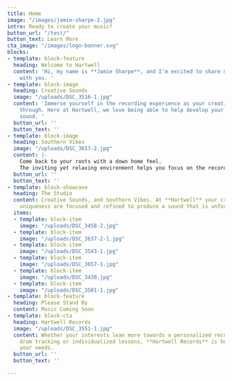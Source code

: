 ```yaml
---
title: Home
image: "/images/jamie-sharpe-2.jpg"
intro: Ready to create your music?
button_url: "/test/"
button_text: Learn More
cta_image: "/images/logo-banner.svg"
blocks:
- template: block-feature
  heading: Welcome to Hartwell
  content: 'Hi, my name is **Jamie Sharpe**, and I’m excited to share my love of music
    with you. '
- template: block-image
  heading: Creative Sounds
  image: "/uploads/DSC_3516-1.jpg"
  content: 'Immerse yourself in the recording experience as your creativity shines
    through. Here at Hartwell, we love being able to help develop your own unique
    sound. '
  button_url: ''
  button_text: ''
- template: block-image
  heading: Southern Vibes
  image: "/uploads/DSC_3657-2.jpg"
  content: |-
    Come back to your roots with a down home feel.
    The inviting yet relaxing environment helps you focus on the recording process without day-to-day distractions.
  button_url: ''
  button_text: ''
- template: block-showcase
  heading: The Studio
  content: Creative Sounds, and Southern Vibes. At **Hartwell** your creativity and
    uniqueness are focused and refined to produce a sound that is unforgettable.
  items:
  - template: block-item
    image: "/uploads/DSC_3458-2.jpg"
  - template: block-item
    image: "/uploads/DSC_3637-2-1.jpg"
  - template: block-item
    image: "/uploads/DSC_3543-1.jpg"
  - template: block-item
    image: "/uploads/DSC_3657-1.jpg"
  - template: block-item
    image: "/uploads/DSC_3430.jpg"
  - template: block-item
    image: "/uploads/DSC_3501-1.jpg"
- template: block-feature
  heading: Please Stand By
  content: Music Coming Soon
- template: block-cta
  heading: Hartwell Records
  image: "/uploads/DSC_3551-1.jpg"
  content: Whether your interests lean more towards a personalized recording session,
    drum tracking or individualized lessons, **Hartwell Records** is here to meet
    your needs.
  button_url: ''
  button_text: ''

---
```

